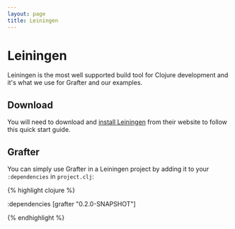 ```yaml
---
layout: page
title: Leiningen
---
```


# Leiningen

Leiningen is the most well supported build tool for Clojure
development and it's what we use for Grafter and our examples.

## Download

You will need to download and [install Leiningen](http://leiningen.org) from their website to follow this quick start guide.

## Grafter
You can simply use Grafter in a Leiningen project by adding it to your <code>:dependencies</code> in <code>project.clj</code>:

{% highlight clojure %}

:dependencies [grafter "0.2.0-SNAPSHOT"]

{% endhighlight %}
